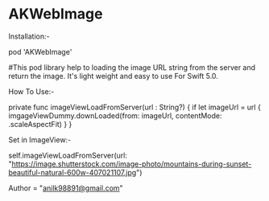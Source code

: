 # AKWebImage

Installation:-

pod 'AKWebImage'

#This pod library help to loading the image URL string from the server and return the image. It's light weight and easy to use For Swift 5.0.

How To Use:-

private func imageViewLoadFromServer(url : String?) {
 if let imageUrl = url {
    imgageViewDummy.downLoaded(from: imageUrl, contentMode: .scaleAspectFit)
  }
}

Set in ImageView:-

self.imageViewLoadFromServer(url: "https://image.shutterstock.com/image-photo/mountains-during-sunset-beautiful-natural-600w-407021107.jpg")

Author = "anilk98891@gmail.com"

